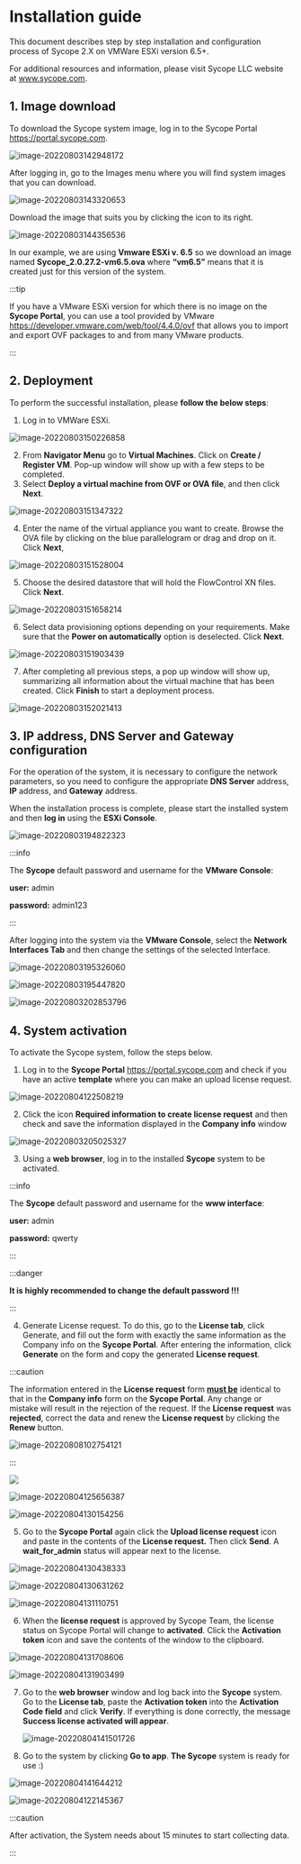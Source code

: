 # Installation guide



This document describes step by step installation and configuration process of Sycope 2.X on VMWare ESXi version 6.5+.	

For additional resources and information, please visit Sycope LLC website at www.sycope.com.

## 1. Image download

To download the Sycope system image, log in to the Sycope Portal https://portal.sycope.com. 

![image-20220803142948172](assets_inst_g/image-20220803142948172.png)



After logging in, go to the Images menu where you will find system images that you can download.

![image-20220803143320653](assets_inst_g/image-20220803143320653.png)

Download the image that suits you by clicking the icon to its right.

![image-20220803144356536](assets_inst_g/image-20220803144356536.png)

In our example, we are using **Vmware ESXi v. 6.5** so we download an image named **Sycope_2.0.27.2-vm6.5.ova** where **“vm6.5”** means that it is created just for this version of the system.

:::tip

If you have a VMware ESXi version for which there is no image on the **Sycope Portal**, you can use a tool provided by VMware https://developer.vmware.com/web/tool/4.4.0/ovf that allows you to import and export OVF packages to and from many VMware products.

:::

## 2. Deployment

To perform the successful installation, please **follow the below steps**:

1.  Log in to VMWare ESXi.

![image-20220803150226858](assets_inst_g/image-20220803150226858.png)

2. From **Navigator Menu** go to **Virtual Machines**. Click on **Create / Register VM**. Pop-up window will show up with a few steps to be completed.
3. Select **Deploy a virtual machine from OVF or OVA file**, and then click **Next**.

![image-20220803151347322](assets_inst_g/image-20220803151347322.png)

4. Enter the name of the virtual appliance you want to create. Browse the OVA file by clicking on the blue parallelogram or drag and drop on it. Click **Next**,

![image-20220803151528004](assets_inst_g/image-20220803151528004.png)

5. Choose the desired datastore that will hold the FlowControl XN files. Click **Next**.

![image-20220803151658214](assets_inst_g/image-20220803151658214.png)



6. Select data provisioning options depending on your requirements. Make sure that the **Power on automatically** option is deselected. Click **Next**.

![image-20220803151903439](assets_inst_g/image-20220803151903439.png)



7. After completing all previous steps, a pop up window will show up, summarizing all information about the virtual machine that has been created. Click **Finish** to start a deployment process.

![image-20220803152021413](assets_inst_g/image-20220803152021413.png)



##  3. IP address, DNS Server and Gateway  configuration

For the operation of the system, it is necessary to configure the network parameters, so you need to configure the appropriate **DNS Server** address,  **IP** address, and **Gateway** address.

When the installation process is complete, please start the installed system and then **log in** using the **ESXi Console**.

![image-20220803194822323](assets_inst_g/image-20220803194822323.png)

:::info

The **Sycope** default password and username for the **VMware Console**:

**user:** admin

**password:** admin123

:::

After logging into the system via the **VMware Console**, select the **Network Interfaces Tab** and then change the settings of the selected Interface.

![image-20220803195326060](assets_inst_g/image-20220803195326060.png)

![image-20220803195447820](assets_inst_g/image-20220803195447820.png)

![image-20220803202853796](assets_inst_g/image-20220803202853796.png)





## 4. System activation

To activate the Sycope system, follow the steps below.

1. Log in to the **Sycope Portal** https://portal.sycope.com  and check if you have an active **template** where you can make an upload license request.

![image-20220804122508219](assets_inst_g/image-20220804122508219.png)

2. Click the icon **Required information to create license request** and then check and save the information displayed in the **Company info** window

![image-20220803205025327](assets_inst_g/image-20220803205025327.png)

3. Using a **web browser**, log in to the installed **Sycope** system to be activated.

:::info

The **Sycope** default password and username for the **www interface**:

**user:** admin

**password:** qwerty

:::

:::danger

**It is highly recommended to change the default password !!!**

:::

4. Generate License request. To do this, go to the **License tab**, click Generate, and fill out the form with exactly the same information as the Company info on the **Sycope Portal**. After entering the information, click **Generate** on the form and copy the generated **License request**.

:::caution

The information entered in the **License request** form **<u>must be</u>** identical to that in the **Company info** form on the **Sycope Portal**. Any change or mistake will result in the rejection of the request. If the **License request** was **rejected**, correct the data and renew the **License request** by clicking the **Renew** button.





![image-20220808102754121](assets/image-20220808102754121.png)

:::



![](assets_inst_g/image-20220803204235897.png)

![image-20220804125656387](assets_inst_g/image-20220804125656387.png)



![image-20220804130154256](assets_inst_g/image-20220804130154256.png)

5. Go to the **Sycope Portal** again click the **Upload license request** icon and paste in the contents of the **License request.** Then click **Send**. A **wait_for_admin** status will appear next to the license. 



![image-20220804130438333](assets_inst_g/image-20220804130438333.png)

![image-20220804130631262](assets_inst_g/image-20220804130631262.png)

![image-20220804131110751](assets_inst_g/image-20220804131110751.png)





6. When the **license request** is approved by Sycope Team, the license status on Sycope Portal will change to **activated**. Click the **Activation token** icon and save the contents of the window to the clipboard.



![image-20220804131708606](assets_inst_g/image-20220804131708606.png)



![image-20220804131903499](assets_inst_g/image-20220804131903499.png)





7. Go to the **web browser** window and log back into the **Sycope** system. Go to the **License tab**, paste the **Activation token** into the **Activation Code field** and click **Verify**. If everything is done correctly, the message **Success license activated will appear**.

   

   

   ![image-20220804141501726](assets_inst_g/image-20220804141501726.png)

   

8. Go to the system by clicking **Go to app**. **The Sycope** system is ready for use :)

![image-20220804141644212](assets_inst_g/image-20220804141644212.png)



![image-20220804122145367](assets_inst_g/image-20220804122145367.png)



:::caution

After activation, the System needs about 15 minutes to start collecting data.

:::

